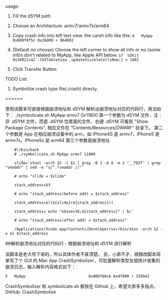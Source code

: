 usage:

1. Fill the dSYM path
2. Choose an Architecture: armv7/armv7s/arm64
3. Copy crash info into left text view, the carsh info like this:
`6   MyApp                        	0x000f8f5c 0x26000 + 864092`

4. (Default no choose) Choose the left corner to show all info or no (some infos don't related to MyApp, like Apple API below.
`17  UIKit                         	0x30022c42 -[UITableView _updateVisibleCellsNow:] + 1802`

5. Click Transfer Button

TODO List:
1. Symbolize crash type file(.crash) directy.

======

使用该脚本可直接根据崩溃地址和 dSYM 解析出崩溃地址对应的代码行，用法如下：
./symbolicate.sh MyApp armv7 0x11800
第一个参数为 dSYM 文件，注：非 .dSYM 文件，而是 .dSYM 包里面的文件，右键 .dSYM 可看到 "Show Package Contents", 相应文件在 ”Contents/Resources/DWARF“ 目录下。
第二个参数是 App 在相应崩溃设备中的 arm，如 iPhone4S 是 armv7，iPhone5 是 armv7s，iPhone5s 是 arm64
第三个参数是崩溃地址

```
    #!/bin/bash
    # ./symbolicate.sh MyApp armv7 11800

    slide=`otool -arch $2 -l $1 | grep -B 3 -A 8 -m 2 "__TEXT" | grep "vmaddr" | sed -e "s/^.*vmaddr //"`

    # echo "slide = $slide"

    stack_address=$3

    # echo "stack_address(before add) = $stack_address"

    stack_address=$((${slide}+${stack_address}))

    stack_address=`echo "obase=16;${stack_address}" | bc`

    # echo "stack_address(after add) = $stack_address"

    /Applications/Xcode.app/Contents/Developer/usr/bin/atos -arch $2 -o $1 $stack_address
```

##解析崩溃地址对应的代码行 - 根据崩溃地址和 dSYM 进行解析

该脚本是老大传下来的，所以具体作者不甚清楚。
另，小弟不才，根据改脚本简单写了个 GUI 的 Mac App CrashSymbolizer，可批量解析类型友盟统计收集的崩溃日志，输入解析内容格式如下：
```
5   MyApp                            0x000760c6 0x4f000 + 159942
```
CrashSymbolizer 和 symbolicate.sh 都放在 Github 上，希望大家多多指点。
GitHub: CrashSymbolize
